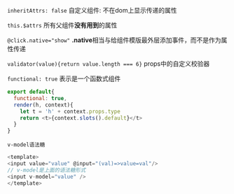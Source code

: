 `inheritAttrs: false` 
自定义组件: 不在dom上显示传递的属性  

`this.$attrs` 
所有父组件**没有用到**的属性  

`@click.native="show"` 
**.native**相当与给组件模版最外层添加事件，而不是作为属性传递  

`validator(value){return value.length === 6}` 
props中的自定义校验器  

`functional: true` 
表示是一个函数式组件  
```js
export default{
  functional: true,
  render(h, context){
    let t = 'h' + context.props.type
    return <t>{context.slots().default}</t>
  }
}

```  

`v-model语法糖`
```js
<template>
<input value="value" @input="(val)=>value=val"/>
// v-model是上面的语法糖形式
<input v-model="value" />
</template>

```



